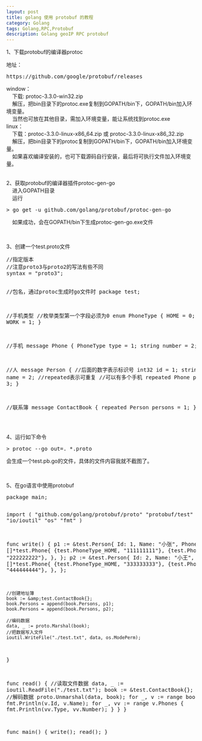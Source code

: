 ```yaml
---
layout: post
title: golang 使用 protobuf 的教程
category: Golang
tags: Golang,RPC,Protobuf
description: Golang geoIP RPC protobuf
---
```


<div id="myeditor" class="content article-entry">
						<p>1、下载protobuf的编译器protoc</p>
<p>地址：</p>
<div class="cnblogs_Highlighter">
<pre class="brush:go;gutter:true;">https://github.com/google/protobuf/releases</pre>
</div>
<p>window：<br>&nbsp; &nbsp; 下载: protoc-3.3.0-win32.zip<br>&nbsp; &nbsp; 解压，把bin目录下的protoc.exe复制到GOPATH/bin下，GOPATH/bin加入环境变量。<br>&nbsp; &nbsp; 当然也可放在其他目录，需加入环境变量，能让系统找到protoc.exe<br>linux：<br>&nbsp; &nbsp; 下载：protoc-3.3.0-linux-x86_64.zip 或 protoc-3.3.0-linux-x86_32.zip<br>&nbsp; &nbsp; 解压，把bin目录下的protoc复制到GOPATH/bin下，GOPATH/bin加入环境变量。<br>&nbsp; &nbsp; 如果喜欢编译安装的，也可下载源码自行安装，最后将可执行文件加入环境变量。</p>
<p><br>2、获取protobuf的编译器插件protoc-gen-go<br>&nbsp; &nbsp; 进入GOPATH目录<br>&nbsp; &nbsp; 运行</p>
<div class="cnblogs_Highlighter">
<pre class="brush:go;gutter:true;">&gt; go get -u github.com/golang/protobuf/protoc-gen-go</pre>
</div>
<p>&nbsp; &nbsp; 如果成功，会在GOPATH/bin下生成protoc-gen-go.exe文件</p>
<p>&nbsp;</p>
<p>3、创建一个test.proto文件</p>
<div class="cnblogs_Highlighter">
<pre class="brush:go;gutter:true;">//指定版本
//注意proto3与proto2的写法有些不同
syntax = "proto3";

//包名，通过protoc生成时go文件时
package test;

//手机类型
//枚举类型第一个字段必须为0
enum PhoneType {
    HOME = 0;
    WORK = 1;
}

//手机
message Phone {
    PhoneType type = 1;
    string number = 2;
}

//人
message Person {
    //后面的数字表示标识号
    int32 id = 1;
    string name = 2;
    //repeated表示可重复
    //可以有多个手机
    repeated Phone phones = 3;
}

//联系簿
message ContactBook {
    repeated Person persons = 1;
}
</pre>
</div>
<p>&nbsp;</p>
<p>4、运行如下命令</p>
<div class="cnblogs_Highlighter">
<pre class="brush:go;gutter:true;">&gt; protoc --go_out=. *.proto</pre>
</div>
<p>会生成一个test.pb.go的文件，具体的文件内容我就不截图了。</p>
<p>&nbsp;</p>
<p>5、在go语言中使用protobuf</p>
<div class="cnblogs_Highlighter">
<pre class="brush:go;gutter:true;">package main;

import (
	"github.com/golang/protobuf/proto"
	"protobuf/test"
	"io/ioutil"
	"os"
	"fmt"
)

func write() {
	p1 := &amp;test.Person{
		Id:   1,
		Name: "小张",
		Phones: []*test.Phone{
			{test.PhoneType_HOME, "111111111"},
			{test.PhoneType_WORK, "222222222"},
		},
	};
	p2 := &amp;test.Person{
		Id:   2,
		Name: "小王",
		Phones: []*test.Phone{
			{test.PhoneType_HOME, "333333333"},
			{test.PhoneType_WORK, "444444444"},
		},
	};

	//创建地址簿
	book := &amp;test.ContactBook{};
	book.Persons = append(book.Persons, p1);
	book.Persons = append(book.Persons, p2);

	//编码数据
	data, _ := proto.Marshal(book);
	//把数据写入文件
	ioutil.WriteFile("./test.txt", data, os.ModePerm);
}

func read() {
	//读取文件数据
	data, _ := ioutil.ReadFile("./test.txt");
	book := &amp;test.ContactBook{};
	//解码数据
	proto.Unmarshal(data, book);
	for _, v := range book.Persons {
		fmt.Println(v.Id, v.Name);
		for _, vv := range v.Phones {
			fmt.Println(vv.Type, vv.Number);
		}
	}
}

func main() {
	write();
	read();
}
</pre>
</div>
<p><img src="http://images2015.cnblogs.com/blog/140030/201707/140030-20170713174952306-654033299.png" alt="" class="img-responsive" data-action="zoom" style=""></p>
					</div>